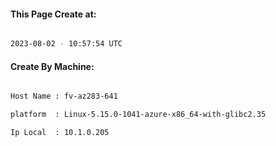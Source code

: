 
   
#### This Page Create at:

```bash

2023-08-02 - 10:57:54 UTC

```

#### Create By Machine:

```bash

Host Name : fv-az283-641

platform  : Linux-5.15.0-1041-azure-x86_64-with-glibc2.35

Ip Local  : 10.1.0.205

```

